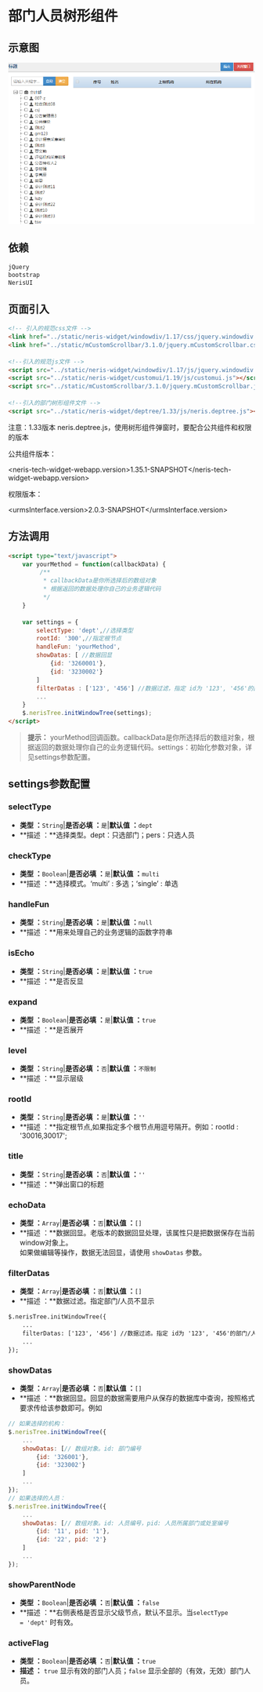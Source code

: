 # 部门人员树形组件

## 示意图
![部门人员树形组件](../../assets/imgs/tree/dept-tree.png)

## 依赖
```
jQuery
bootstrap
NerisUI
```

## 页面引入
```html
<!-- 引入的规范css文件 -->
<link href="../static/neris-widget/windowdiv/1.17/css/jquery.windowdiv.css" rel="stylesheet">
<link href="../static/mCustomScrollbar/3.1.0/jquery.mCustomScrollbar.css" rel="stylesheet"/>
 
<!--引入的规范js文件 -->
<script src="../static/neris-widget/windowdiv/1.17/js/jquery.windowdiv.js"></script>
<script src="../static/neris-widget/customui/1.19/js/customui.js"></script>
<script src="../static/mCustomScrollbar/3.1.0/jquery.mCustomScrollbar.js"></script>
 
<!--引入的部门树形组件文件 -->
<script src="../static/neris-widget/deptree/1.33/js/neris.deptree.js"></script>
```

注意：1.33版本 neris.deptree.js，使用树形组件弹窗时，要配合公共组件和权限的版本

公共组件版本：

<neris-tech-widget-webapp.version>1.35.1-SNAPSHOT</neris-tech-widget-webapp.version>

权限版本：

<urmsInterface.version>2.0.3-SNAPSHOT</urmsInterface.version>

## 方法调用

```html
<script type="text/javascript">
	var yourMethod = function(callbackData) {
	     /**
	      * callbackData是你所选择后的数组对象
	      * 根据返回的数据处理你自己的业务逻辑代码
	      */
	}
	
	var settings = {
		selectType: 'dept',//选择类型
		rootId: '300',//指定根节点
		handleFun: 'yourMethod',
		showDatas: [ //数据回显
			{id: '3260001'}, 
			{id: '3230002'}
		]
		filterDatas : ['123', '456'] //数据过滤，指定 id为 '123', '456'的部门/人员不显示
		...
	}
	$.nerisTree.initWindowTree(settings);
</script>
```

> **提示：** yourMethod回调函数。callbackData是你所选择后的数组对象，根据返回的数据处理你自己的业务逻辑代码。settings：初始化参数对象，详见settings参数配置。


## settings参数配置

### selectType
- **类型 ：**```String```|**是否必填 ：**```是```|**默认值 ：**```dept```
- **描述 ：**选择类型。dept：只选部门；pers：只选人员

### checkType
- **类型 ：**```Boolean```|**是否必填 ：**```是```|**默认值 ：**```multi```
- **描述 ：**选择模式。‘multi’ : 多选；‘single’ : 单选

### handleFun
- **类型 ：**```String```|**是否必填 ：**```是```|**默认值 ：**```null```
- **描述 ：**用来处理自己的业务逻辑的函数字符串

### isEcho
- **类型 ：**```String```|**是否必填 ：**```是```|**默认值 ：**```true```
- **描述 ：**是否反显

### expand
- **类型 ：**```Boolean```|**是否必填 ：**```是```|**默认值 ：**```true```
- **描述 ：**是否展开

### level
- **类型 ：**```String```|**是否必填 ：**```否```|**默认值 ：**```不限制```
- **描述 ：**显示层级

### rootId
- **类型 ：**```String```|**是否必填 ：**```是```|**默认值 ：**```''```
- **描述 ：**指定根节点,如果指定多个根节点用逗号隔开。例如：rootId : '30016,30017';

### title
- **类型 ：**```String```|**是否必填 ：**```否```|**默认值 ：**```''```
- **描述 ：**弹出窗口的标题

### echoData
- **类型 ：**```Array```|**是否必填 ：**```否```|**默认值 ：**```[]```
- **描述 ：**数据回显。老版本的数据回显处理，该属性只是把数据保存在当前window对象上。<br>如果做编辑等操作，数据无法回显，请使用 <code>showDatas</code> 参数。

### filterDatas
- **类型 ：**```Array```|**是否必填 ：**```否```|**默认值 ：**```[]```
- **描述 ：**数据过滤。指定部门/人员不显示
```html
$.nerisTree.initWindowTree({
	...
	filterDatas: ['123', '456'] //数据过滤。指定 id为 '123', '456'的部门/人员不显示
	...
});
```

### showDatas
- **类型 ：**```Array```|**是否必填 ：**```否```|**默认值 ：**```[]```
- **描述 ：**数据回显。回显的数据需要用户从保存的数据库中查询，按照格式要求传给该参数即可。例如
```js
// 如果选择的机构：
$.nerisTree.initWindowTree({
	...
	showDatas: [// 数组对象。id: 部门编号
		{id: '326001'},
		{id: '323002'}
	] 
	...
});
// 如果选择的人员：
$.nerisTree.initWindowTree({
	...
	showDatas: [// 数组对象。id: 人员编号，pid: 人员所属部门或处室编号
		{id: '11', pid: '1'},
		{id: '22', pid: '2'}
	] 
	...
});
```

### showParentNode
- **类型 ：**```Boolean```|**是否必填 ：**```否```|**默认值 ：**```false```
- **描述 ：**右侧表格是否显示父级节点，默认不显示。当<code>selectType = 'dept'</code> 时有效。

### activeFlag
- **类型 ：**```Boolean```|**是否必填 ：**```否```|**默认值 ：**```true```
- **描述 ：** `true` 显示有效的部门人员；`false` 显示全部的（有效，无效）部门人员。